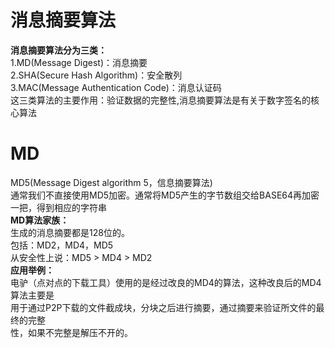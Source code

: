 消息摘要算法  
====
**消息摘要算法分为三类：**  
1.MD(Message Digest)：消息摘要  
2.SHA(Secure Hash Algorithm)：安全散列  
3.MAC(Message Authentication Code)：消息认证码  
这三类算法的主要作用：验证数据的完整性,消息摘要算法是有关于数字签名的核心算法  

MD
===
MD5(Message Digest algorithm 5，信息摘要算法)   
通常我们不直接使用MD5加密。通常将MD5产生的字节数组交给BASE64再加密一把，得到相应的字符串  
**MD算法家族：**  
生成的消息摘要都是128位的。  
包括：MD2，MD4，MD5  
从安全性上说：MD5 > MD4 > MD2  
**应用举例：**  
电驴（点对点的下载工具）使用的是经过改良的MD4的算法，这种改良后的MD4算法主要是  
用于通过P2P下载的文件截成块，分块之后进行摘要，通过摘要来验证所文件的最终的完整  
性，如果不完整是解压不开的。  

